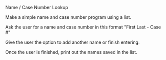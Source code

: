 Name / Case Number Lookup

Make a simple name and case number program using a list.

Ask the user for a name and case number in this format "First Last - Case #"

Give the user the option to add another name or finish entering.

Once the user is finished, print out the names saved in the list.
